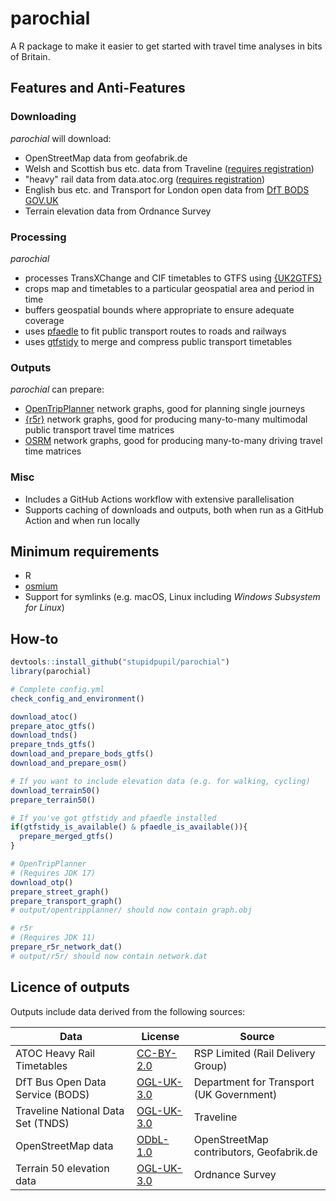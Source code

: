 # parochial

A R package to make it easier to get started with travel time analyses in bits of Britain. 

## Features and Anti-Features

### Downloading
_parochial_ will download:
- OpenStreetMap data from geofabrik.de
- Welsh and Scottish bus etc. data from Traveline ([requires registration](https://www.travelinedata.org.uk/traveline-open-data/traveline-national-dataset/))
- "heavy" rail data from data.atoc.org ([requires registration](https://data.atoc.org/))
- English bus etc. and Transport for London open data from [DfT BODS GOV.UK](https://data.bus-data.dft.gov.uk/)
- Terrain elevation data from Ordnance Survey

### Processing
_parochial_
- processes TransXChange and CIF timetables to GTFS using [{UK2GTFS}](https://github.com/ITSLeeds/UK2GTFS)
- crops map and timetables to a particular geospatial area and period in time
- buffers geospatial bounds where appropriate to ensure adequate coverage
- uses [pfaedle](https://github.com/ad-freiburg/pfaedle) to fit public transport routes to roads and railways
- uses [gtfstidy](https://github.com/patrickbr/gtfstidy/) to merge and compress public transport timetables

### Outputs
_parochial_ can prepare:
- [OpenTripPlanner](https://www.opentripplanner.org/) network graphs, good for planning single journeys
- [{r5r}](https://github.com/ipeaGIT/r5r) network graphs, good for producing many-to-many multimodal public transport travel time matrices
- [OSRM](http://project-osrm.org/) network graphs, good for producing many-to-many driving travel time matrices

### Misc
- Includes a GitHub Actions workflow with extensive parallelisation
- Supports caching of downloads and outputs, both when run as a GitHub Action and when run locally

## Minimum requirements
- R
- [osmium](https://osmcode.org/osmium-tool/)
- Support for symlinks (e.g. macOS, Linux including _Windows Subsystem for Linux_)

## How-to

```R
devtools::install_github("stupidpupil/parochial")
library(parochial)

# Complete config.yml
check_config_and_environment()

download_atoc()
prepare_atoc_gtfs()
download_tnds()
prepare_tnds_gtfs()
download_and_prepare_bods_gtfs()
download_and_prepare_osm()

# If you want to include elevation data (e.g. for walking, cycling)
download_terrain50()
prepare_terrain50()

# If you've got gtfstidy and pfaedle installed
if(gtfstidy_is_available() & pfaedle_is_available()){
  prepare_merged_gtfs()
}

# OpenTripPlanner
# (Requires JDK 17)
download_otp()
prepare_street_graph()
prepare_transport_graph()
# output/opentripplanner/ should now contain graph.obj

# r5r
# (Requires JDK 11)
prepare_r5r_network_dat()
# output/r5r/ should now contain network.dat


```
## Licence of outputs

Outputs include data derived from the following sources:

| Data                       | License                                                                             | Source                                   |
|----------------------------|-------------------------------------------------------------------------------------|------------------------------------------|
| ATOC Heavy Rail Timetables | [CC-BY-2.0](https://creativecommons.org/licenses/by/2.0/uk/legalcode)    | RSP Limited (Rail Delivery Group)                              |
| DfT Bus Open Data Service (BODS) | [OGL-UK-3.0](https://www.nationalarchives.gov.uk/doc/open-government-licence/version/3/) | Department for Transport (UK Government)  |
| Traveline National Data Set (TNDS) | [OGL-UK-3.0](https://www.nationalarchives.gov.uk/doc/open-government-licence/version/3/) | Traveline  |
| OpenStreetMap data         | [ODbL-1.0](https://opendatacommons.org/licenses/odbl/)                                  | OpenStreetMap contributors, Geofabrik.de |
| Terrain 50 elevation data  | [OGL-UK-3.0](https://www.nationalarchives.gov.uk/doc/open-government-licence/version/3/) | Ordnance Survey                      |

